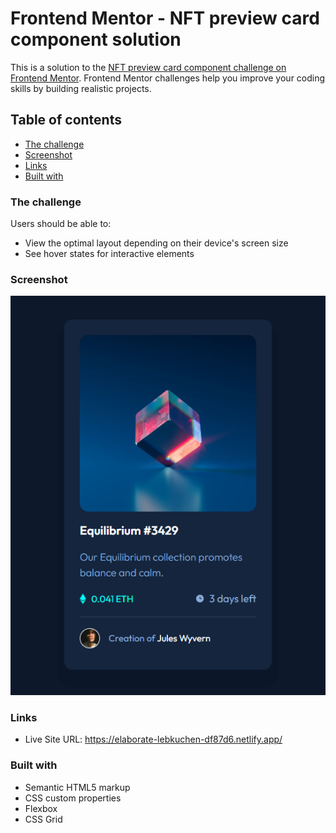 # Frontend Mentor - NFT preview card component solution

This is a solution to the [NFT preview card component challenge on Frontend Mentor](https://www.frontendmentor.io/challenges/nft-preview-card-component-SbdUL_w0U). Frontend Mentor challenges help you improve your coding skills by building realistic projects. 

## Table of contents

  - [The challenge](#the-challenge)
  - [Screenshot](#screenshot)
  - [Links](#links)
  - [Built with](#built-with)


### The challenge

Users should be able to:

- View the optimal layout depending on their device's screen size
- See hover states for interactive elements

### Screenshot

![](./images/nft-screenshot.png)


### Links

- Live Site URL: https://elaborate-lebkuchen-df87d6.netlify.app/


### Built with

- Semantic HTML5 markup
- CSS custom properties
- Flexbox
- CSS Grid


